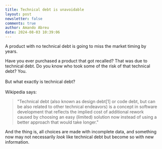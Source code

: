 ```yaml
---
title: Technical debt is unavoidable
layout: post
newsletter: false
comments: true
author: Amando Abreu
date: 2024-08-03 10:39:06
---
```

A product with no technical debt is going to miss the market timing by years.

Have you ever purchased a product that got recalled? That was due to technical debt. Do you know who took some of the risk of that technical debt? You.\
\
But what exactly is technical debt?\
\
Wikipedia says:

> "Technical debt (also known as design debt\[1] or code debt, but can be also related to other technical endeavors) is a concept in software development that reflects the implied cost of additional rework caused by choosing an easy (limited) solution now instead of using a better approach that would take longer."

And the thing is, all choices are made with incomplete data, and something now may not necessarily *look* like technical debt but become so with new information.
